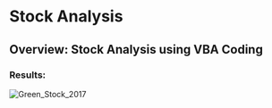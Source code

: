 # Stock Analysis

## Overview: Stock Analysis using VBA Coding

### Results:

![Green_Stock_2017](https://user-images.githubusercontent.com/92836648/141664506-13693a8b-26c2-4c73-8fe6-c83cd5e5b159.png)
